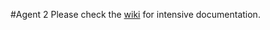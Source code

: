 #Agent 2
Please check the [wiki](https://github.com/Jumpscale/agent2/wiki) for intensive documentation.
